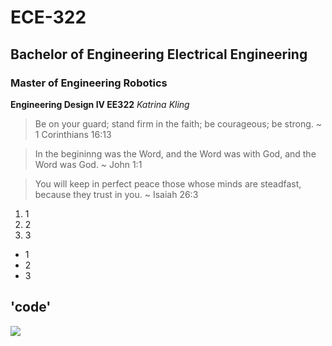 # ECE-322 
## Bachelor of Engineering Electrical Engineering 
### Master of Engineering Robotics 

**Engineering Design IV EE322** 
*Katrina Kling* 
> Be on your guard; stand firm in the faith; be courageous; be strong. ~ 1 Corinthians 16:13

> In the begininng was the Word, and the Word was with God, and the Word was God. ~ John 1:1

> You will keep in perfect peace those whose minds are steadfast, because they trust in you. ~ Isaiah 26:3 

1. 1
2. 2
3. 3
- 1
- 2
- 3

'code'
--- 

![](https://edgehoboken.com/wp-content/uploads/cache/2023/08/IMG_2669-e1693504653913/2080329645.jpg)
